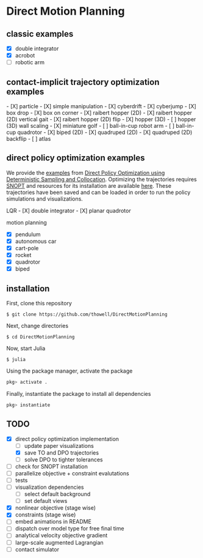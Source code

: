 # Direct Motion Planning

## classic examples
- [X] double integrator
- [X] acrobot
- [ ] robotic arm

## contact-implicit trajectory optimization examples
<update examples>
- [X] particle
- [X] simple manipulation
- [X] cyberdrift
- [X] cyberjump
- [X] box drop
- [X] box on corner
- [X] raibert hopper (2D)
- [X] raibert hopper (2D) vertical gait
- [X] raibert hopper (2D) flip
- [X] hopper (3D)
- [ ] hopper (3D) wall scaling
- [X] miniature golf
- [ ] ball-in-cup robot arm
- [ ] ball-in-cup quadrotor
- [X] biped (2D)
- [X] quadruped (2D)
- [X] quadruped (2D) backflip
- [ ] atlas

## direct policy optimization examples
We provide the [examples](src/examples/direct_policy_optimization) from [Direct Policy Optimization using Deterministic Sampling and Collocation](https://arxiv.org/abs/2010.08506). Optimizing the trajectories requires [SNOPT](https://en.wikipedia.org/wiki/SNOPT) and resources for its installation are available [here](src/solvers/snopt.jl). These trajectories have been saved and can be loaded in order to run the policy simulations and visualizations.

<update discrete dynamics with disturbances>
LQR
- [X] double integrator
- [X] planar quadrotor

motion planning
- [X] pendulum
- [X] autonomous car
- [X] cart-pole
- [X] rocket
- [X] quadrotor
- [X] biped

## installation
First, clone this repository
```
$ git clone https://github.com/thowell/DirectMotionPlanning
```

Next, change directories
```
$ cd DirectMotionPlanning
```

Now, start Julia
```
$ julia
```

Using the package manager, activate the package
```julia
pkg> activate .
```

Finally, instantiate the package to install all dependencies
```julia
pkg> instantiate
```

## TODO
- [X] direct policy optimization implementation
	- [ ] update paper visualizations
	- [X] save TO and DPO trajectories
	- [ ] solve DPO to tighter tolerances
- [ ] check for SNOPT installation
- [ ] parallelize objective + constraint evalutations
- [ ] tests
- [ ] visualization dependencies
	- [ ] select default background
	- [ ] set default views
- [X] nonlinear objective (stage wise)
- [X] constraints (stage wise)
- [ ] embed animations in README
- [ ] dispatch over model type for free final time
- [ ] analytical velocity objective gradient
- [ ] large-scale augmented Lagrangian
- [ ] contact simulator
